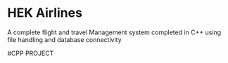 # HEK Airlines 
 A complete flight and travel Management system completed in C++ using file handling and database connectivity

#CPP PROJECT


